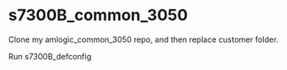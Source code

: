 s7300B_common_3050
==================

Clone my amlogic_common_3050 repo, and then replace customer folder.

Run s7300B_defconfig
